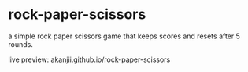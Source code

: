 # rock-paper-scissors

a simple rock paper scissors game that keeps scores and resets after 5 rounds.

live preview: akanjii.github.io/rock-paper-scissors
